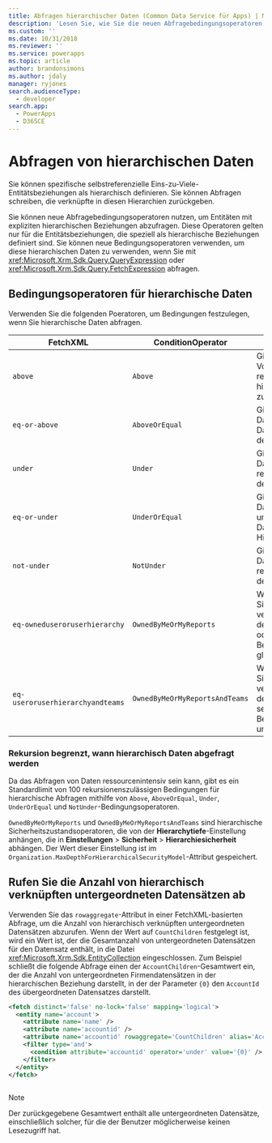 ```yaml
---
title: Abfragen hierarchischer Daten (Common Data Service für Apps) | Microsoft Docs
description: 'Lesen Sie, wie Sie die neuen Abfragebedingungsoperatoren nutzen, um Entitäten mit expliziten hierarchischen Beziehungen abzufragen.'
ms.custom: ''
ms.date: 10/31/2018
ms.reviewer: ''
ms.service: powerapps
ms.topic: article
author: brandonsimons
ms.author: jdaly
manager: ryjones
search.audienceType:
  - developer
search.app:
  - PowerApps
  - D365CE
---
```

# <a name="query-hierarchical-data"></a>Abfragen von hierarchischen Daten

Sie können spezifische selbstreferenzielle Eins-zu-Viele-Entitätsbeziehungen als hierarchisch definieren. Sie können Abfragen schreiben, die verknüpfte in diesen Hierarchien zurückgeben.  
  
Sie können neue Abfragebedingungsoperatoren nutzen, um Entitäten mit expliziten hierarchischen Beziehungen abzufragen. Diese Operatoren gelten nur für die Entitätsbeziehungen, die speziell als hierarchische Beziehungen definiert sind. Sie können neue Bedingungsoperatoren verwenden, um diese hierarchischen Daten zu verwenden, wenn Sie mit <xref:Microsoft.Xrm.Sdk.Query.QueryExpression> oder <xref:Microsoft.Xrm.Sdk.Query.FetchExpression> abfragen.  
  
<a name="BKMK_ConditionOperators"></a>   
## <a name="condition-operators-for-hierarchical-data"></a>Bedingungsoperatoren für hierarchische Daten  
 Verwenden Sie die folgenden Poeratoren, um Bedingungen festzulegen, wenn Sie hierarchische Daten abfragen.  
  
|FetchXML|ConditionOperator|Beschreibung|  
|--------------|-----------------------|-----------------|  
|`above`|`Above`|Gibt alle Datensätze in der Vorfahrenlinie des referenzierten hierarchischen Datensatzes zurück.|  
|`eq-or-above`|`AboveOrEqual`|Gibt den referenzierten Datensatz und alle Datensätze über diesem in der Hierarchie zurück.|  
|`under`|`Under`|Gibt alle untergeordneten Datensätze in dem referenzierten Datensatz in der Hierarchie zurück.|  
|`eq-or-under`|`UnderOrEqual`|Gibt den referenzierten Datensatz und allle untergeordneten Datensätze in in der Hierarchie zurück.|  
|`not-under`|`NotUnder`|Gibt alle untergeordneten Datensätze nicht unter dem referenzierten Datensatz in der Hierarchie zurück.|  
|`eq-owneduseroruserhierarchy`|`OwnedByMeOrMyReports`|Wenn hierarchische Sicherheitsmodelle verwendet werden, ist dies dem aktuellen Benutzer oder dessen Berichterstellungshierarchie gleich.|  
|`eq-useroruserhierarchyandteams`|`OwnedByMeOrMyReportsAndTeams`|Wenn hierarchische Sicherheitsmodelle verwendet werden, ist dies dem aktuellen Benutzer und seinen Teams oder seiner Berichterstellungshierarchie und ihren Teams gleich.|  
  
### <a name="recursion-limits-when-querying-hierarchical-data"></a>Rekursion begrenzt, wann hierarchisch Daten abgefragt werden  
 Da das Abfragen von Daten ressourcenintensiv sein kann, gibt es ein Standardlimit von 100 rekursionenszulässigen Bedingungen für hierarchische Abfragen mithilfe von `Above`, `AboveOrEqual`, `Under`, `UnderOrEqual` und `NotUnder`-Bedingungsoperatoren.  
  
 `OwnedByMeOrMyReports` und `OwnedByMeOrMyReportsAndTeams` sind hierarchische Sicherheitszustandsoperatoren, die von der **Hierarchytiefe**-Einstellung anhängen, die in **Einstellungen** > **Sicherheit** > **Hierarchiesicherheit** abhängen. Der Wert dieser Einstellung ist im `Organization.MaxDepthForHierarchicalSecurityModel`-Attribut gespeichert.  
  
<a name="BKMK_ChildCountAggregate"></a>   
## <a name="retrieve-the-number-of-hierarchically-related-child-records"></a>Rufen Sie die Anzahl von hierarchisch verknüpften untergeordneten Datensätzen ab  
 Verwenden Sie das `rowaggregate`-Attribut in einer FetchXML-basierten Abfrage, um die Anzahl von hierarchisch verknüpften untergeordneten Datensätzen abzurufen. Wenn der Wert auf `CountChildren` festgelegt ist, wird ein Wert ist, der die Gesamtanzahl von untergeordneten Datensätzen für den Datensatz enthält, in die Datei <xref:Microsoft.Xrm.Sdk.EntityCollection> eingeschlossen. Zum Beispiel schließt die folgende Abfrage einen der `AccountChildren`-Gesamtwert ein, der die Anzahl von untergeordneten Firmendatensätzen in der hierarchischen Beziehung darstellt, in der der Parameter `{0}` den `AccountId` des übergeordneten Datensatzes darstellt.  
  
```xml  
<fetch distinct='false' no-lock='false' mapping='logical'>  
  <entity name='account'>  
    <attribute name='name' />  
    <attribute name='accountid' />  
    <attribute name='accountid' rowaggregate='CountChildren' alias='AccountChildren'/>  
    <filter type='and'>  
      <condition attribute='accountid' operator='under' value='{0}' />  
    </filter>  
  </entity>  
</fetch>  
  
```  
  
> [!NOTE]
>  Der zurückgegebene Gesamtwert enthält alle untergeordneten Datensätze, einschließlich solcher, für die der Benutzer möglicherweise keinen Lesezugriff hat.  
  
 
